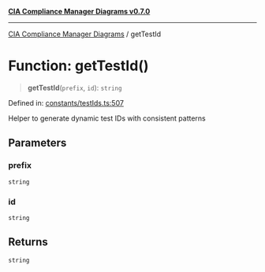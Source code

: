 [**CIA Compliance Manager Diagrams v0.7.0**](../README.md)

***

[CIA Compliance Manager Diagrams](../globals.md) / getTestId

# Function: getTestId()

> **getTestId**(`prefix`, `id`): `string`

Defined in: [constants/testIds.ts:507](https://github.com/Hack23/cia-compliance-manager/blob/0a3ec5feaea6fcd6a9f03fda1b8552f4c9fbfab0/src/constants/testIds.ts#L507)

Helper to generate dynamic test IDs with consistent patterns

## Parameters

### prefix

`string`

### id

`string`

## Returns

`string`
